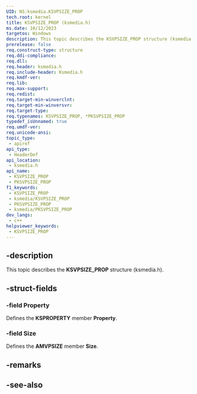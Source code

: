 ```yaml
---
UID: NS:ksmedia.KSVPSIZE_PROP
tech.root: kernel
title: KSVPSIZE_PROP (ksmedia.h)
ms.date: 10/12/2023
targetos: Windows
description: This topic describes the KSVPSIZE_PROP structure (ksmedia.h).
prerelease: false
req.construct-type: structure
req.ddi-compliance: 
req.dll: 
req.header: ksmedia.h
req.include-header: Ksmedia.h
req.kmdf-ver: 
req.lib: 
req.max-support: 
req.redist: 
req.target-min-winverclnt: 
req.target-min-winversvr: 
req.target-type: 
req.typenames: KSVPSIZE_PROP, *PKSVPSIZE_PROP
typedef_isUnnamed: true
req.umdf-ver: 
req.unicode-ansi: 
topic_type:
 - apiref
api_type:
 - HeaderDef
api_location:
 - ksmedia.h
api_name:
 - KSVPSIZE_PROP
 - PKSVPSIZE_PROP
f1_keywords:
 - KSVPSIZE_PROP
 - ksmedia/KSVPSIZE_PROP
 - PKSVPSIZE_PROP
 - ksmedia/PKSVPSIZE_PROP
dev_langs:
 - c++
helpviewer_keywords:
 - KSVPSIZE_PROP
---
```


## -description

This topic describes the **KSVPSIZE_PROP** structure (ksmedia.h).

## -struct-fields

### -field Property

Defines the **KSPROPERTY** member **Property**.

### -field Size

Defines the **AMVPSIZE** member **Size**.

## -remarks

## -see-also
